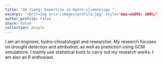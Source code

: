 ```yaml
---
title: "Ze Jiang: Expertise in Hydro-climatology "
excerpt: "<br/><img src='/images/profile.jpg' style="max-width: 100%;" alt="unplash"/>"
author_profile: false
share: false
collection: people
---
```


I am an engineer, hydro-climatologist and researcher. My research focuses on drought detection and attribution, as well as prediction using GCM simulations. I mainly use statistical tools to carry out my research works. I am also an R enthusiast. 
